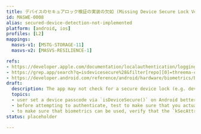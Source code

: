 ```yaml
---
title: デバイスのセキュアロック検証の実装の欠如 (Missing Device Secure Lock Verification Implementation)
id: MASWE-0008
alias: secured-device-detection-not-implemented
platform: [android, ios]
profiles: [L2]
mappings:
  masvs-v1: [MSTG-STORAGE-11]
  masvs-v2: [MASVS-RESILIENCE-1]

refs:
- https://developer.apple.com/documentation/localauthentication/logging_a_user_into_your_app_with_face_id_or_touch_id
- https://grep.app/search?q=isdevicesecure%28&filter[repo][0]=threema-ch/threema-android
- https://developer.android.com/reference/android/hardware/biometrics/BiometricManager#canAuthenticate(int)
draft:
  description: The app may not check for a secure device lock (e.g. device passcode) and may allow for unauthorized access to sensitive data. On iOS enforcing device lock security (i.e., ensuring a passcode is set) has an additional benefit which is that it is tightly coupled with data encryption, assuming the app leverages the correct data protection APIs.
  topics:
  - user set a device passcode via `isDeviceSecure()` on Android better than only ensuring that the secure screen lock is set via `KeyguardManager.isKeyguardSecure()`
  - before attempting to authenticate, test to make sure that you actually have the ability to do so by calling the `LAContext.canEvaluatePolicy(_:error:)` method on iOS
  - to make sure that biometrics can be used, verify that the `kSecAttrAccessibleWhenPasscodeSetThisDeviceOnly` or the `kSecAttrAccessibleWhenPasscodeSet` protection class is set when the `SecAccessControlCreateWithFlags` method is called
status: placeholder

---
```

